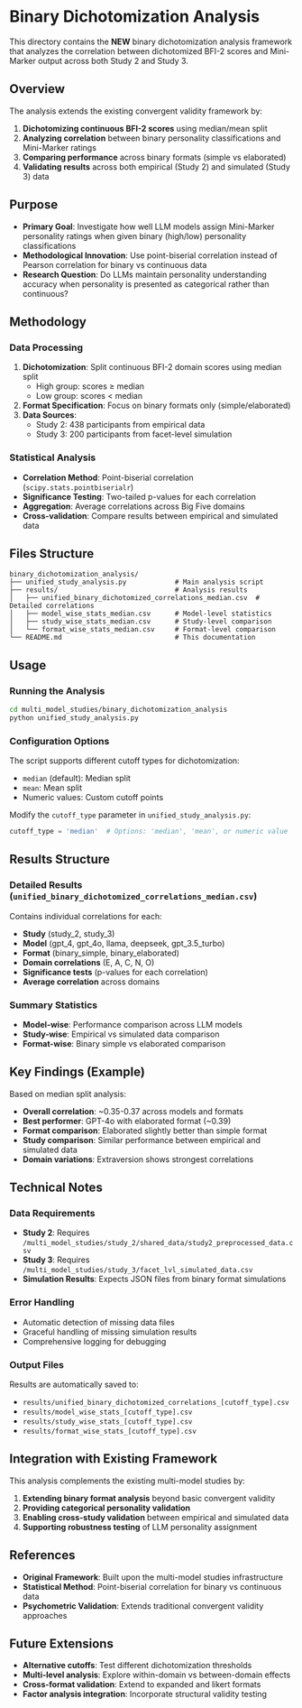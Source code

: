 # Binary Dichotomization Analysis

This directory contains the **NEW** binary dichotomization analysis framework that analyzes the correlation between dichotomized BFI-2 scores and Mini-Marker output across both Study 2 and Study 3.

## Overview

The analysis extends the existing convergent validity framework by:
1. **Dichotomizing continuous BFI-2 scores** using median/mean split
2. **Analyzing correlation** between binary personality classifications and Mini-Marker ratings
3. **Comparing performance** across binary formats (simple vs elaborated)
4. **Validating results** across both empirical (Study 2) and simulated (Study 3) data

## Purpose

- **Primary Goal**: Investigate how well LLM models assign Mini-Marker personality ratings when given binary (high/low) personality classifications
- **Methodological Innovation**: Use point-biserial correlation instead of Pearson correlation for binary vs continuous data
- **Research Question**: Do LLMs maintain personality understanding accuracy when personality is presented as categorical rather than continuous?

## Methodology

### Data Processing
1. **Dichotomization**: Split continuous BFI-2 domain scores using median split
   - High group: scores ≥ median
   - Low group: scores < median
2. **Format Specification**: Focus on binary formats only (simple/elaborated)
3. **Data Sources**: 
   - Study 2: 438 participants from empirical data
   - Study 3: 200 participants from facet-level simulation

### Statistical Analysis
- **Correlation Method**: Point-biserial correlation (`scipy.stats.pointbiserialr`)
- **Significance Testing**: Two-tailed p-values for each correlation
- **Aggregation**: Average correlations across Big Five domains
- **Cross-validation**: Compare results between empirical and simulated data

## Files Structure

```
binary_dichotomization_analysis/
├── unified_study_analysis.py            # Main analysis script
├── results/                             # Analysis results
│   ├── unified_binary_dichotomized_correlations_median.csv  # Detailed correlations
│   ├── model_wise_stats_median.csv      # Model-level statistics
│   ├── study_wise_stats_median.csv      # Study-level comparison
│   └── format_wise_stats_median.csv     # Format-level comparison
└── README.md                            # This documentation
```

## Usage

### Running the Analysis
```bash
cd multi_model_studies/binary_dichotomization_analysis
python unified_study_analysis.py
```

### Configuration Options
The script supports different cutoff types for dichotomization:
- `median` (default): Median split
- `mean`: Mean split
- Numeric values: Custom cutoff points

Modify the `cutoff_type` parameter in `unified_study_analysis.py`:
```python
cutoff_type = 'median'  # Options: 'median', 'mean', or numeric value
```

## Results Structure

### Detailed Results (`unified_binary_dichotomized_correlations_median.csv`)
Contains individual correlations for each:
- **Study** (study_2, study_3)
- **Model** (gpt_4, gpt_4o, llama, deepseek, gpt_3.5_turbo)
- **Format** (binary_simple, binary_elaborated)
- **Domain correlations** (E, A, C, N, O)
- **Significance tests** (p-values for each correlation)
- **Average correlation** across domains

### Summary Statistics
- **Model-wise**: Performance comparison across LLM models
- **Study-wise**: Empirical vs simulated data comparison
- **Format-wise**: Binary simple vs elaborated comparison

## Key Findings (Example)

Based on median split analysis:
- **Overall correlation**: ~0.35-0.37 across models and formats
- **Best performer**: GPT-4o with elaborated format (~0.39)
- **Format comparison**: Elaborated slightly better than simple format
- **Study comparison**: Similar performance between empirical and simulated data
- **Domain variations**: Extraversion shows strongest correlations

## Technical Notes

### Data Requirements
- **Study 2**: Requires `/multi_model_studies/study_2/shared_data/study2_preprocessed_data.csv`
- **Study 3**: Requires `/multi_model_studies/study_3/facet_lvl_simulated_data.csv`
- **Simulation Results**: Expects JSON files from binary format simulations

### Error Handling
- Automatic detection of missing data files
- Graceful handling of missing simulation results
- Comprehensive logging for debugging

### Output Files
Results are automatically saved to:
- `results/unified_binary_dichotomized_correlations_[cutoff_type].csv`
- `results/model_wise_stats_[cutoff_type].csv`
- `results/study_wise_stats_[cutoff_type].csv`
- `results/format_wise_stats_[cutoff_type].csv`

## Integration with Existing Framework

This analysis complements the existing multi-model studies by:
1. **Extending binary format analysis** beyond basic convergent validity
2. **Providing categorical personality validation** 
3. **Enabling cross-study validation** between empirical and simulated data
4. **Supporting robustness testing** of LLM personality assignment

## References

- **Original Framework**: Built upon the multi-model studies infrastructure
- **Statistical Method**: Point-biserial correlation for binary vs continuous data
- **Psychometric Validation**: Extends traditional convergent validity approaches

## Future Extensions

- **Alternative cutoffs**: Test different dichotomization thresholds
- **Multi-level analysis**: Explore within-domain vs between-domain effects
- **Cross-format validation**: Extend to expanded and likert formats
- **Factor analysis integration**: Incorporate structural validity testing